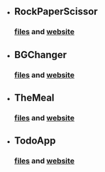 - ## RockPaperScissor

  ### [files](https://github.com/SudhanshuModi/fsjs/tree/main/react-projects/rockPaperScissorDist) and [website](https://play-rockpaperscissor.netlify.app/)

- ## BGChanger

  ### [files](https://github.com/SudhanshuModi/fsjs/tree/main/react-projects/bgChangerDist) and [website](https://sudhanshu-bgchanger.netlify.app/)

- ## TheMeal

  ### [files](https://github.com/SudhanshuModi/fsjs/tree/main/react-projects/TheMealDist) and [website](https://sudhanshu-the-meal.netlify.app/)

- ## TodoApp

  ### [files](https://github.com/SudhanshuModi/fsjs/tree/main/react-projects/todoAppDist) and [website](https://sudhanshu-todo.netlify.app/)
